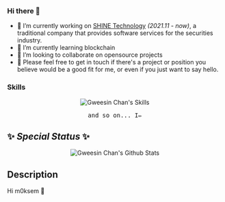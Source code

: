 ### Hi there 👋

- 🔭 I’m currently working on [SHINE Technology](https://www.shinetechnology.com/) *(2021.11 - now)*, a traditional company that provides software services for the securities industry.
- 🌱 I’m currently learning blockchain
- 👯 I’m looking to collaborate on opensource projects
- 💬 Please feel free to get in touch if there's a project or position you believe would be a good fit for me, or even if you just want to say hello.

<!--
- 📫 How to reach me: ...
- 😄 Pronouns: ...
- ⚡ Fun fact: ...
- 🤔 I’m looking for help with ...
-->
 
### Skills

<p align="center">
 <img src="https://skillicons.dev/icons?i=nodejs,typescript,html,css,vue,react,lit,nuxtjs,pinia,pnpm,rollupjs,sass,tailwind,vite,vitest,vuetify,yarn,mongodb,jest,redis,java,kotlin,python,jenkins&theme=dark&perline=8" alt="Gweesin Chan's Skills" />
</p>

<p align="center"><samp>and so on... I✏️</samp></p>

## ✨ _Special Status_ ✨

<p align="center">
 <img src="https://github-readme-stats.vercel.app/api?username=gweesin&count_private=true&show_icons=true&title_color=fff&icon_color=79ff97&text_color=9f9f9f&bg_color=151515" alt="Gweesin Chan's Github Stats" />
</p>

## Description

Hi m0ksem 👋


